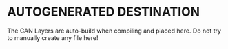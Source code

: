 # AUTOGENERATED DESTINATION

The CAN Layers are auto-build when compiling and placed here. Do not try to manually create any file here!